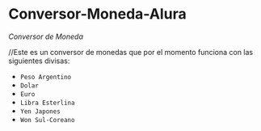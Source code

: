 # Conversor-Moneda-Alura
<em>Conversor de Moneda</em>

//Este es un conversor de monedas que por el momento funciona con las siguientes divisas:

- `Peso Argentino`
- `Dolar`
- `Euro`
- `Libra Esterlina`
- `Yen Japones`
- `Won Sul-Coreano` 
